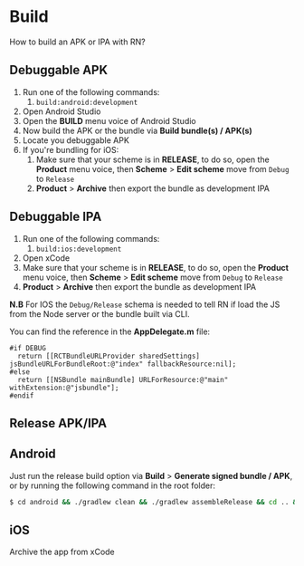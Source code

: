 # Build

How to build an APK or IPA with RN?

## Debuggable APK

1. Run one of the following commands:
   1. `build:android:development`
2. Open Android Studio 
3. Open the **BUILD** menu voice of Android Studio
4. Now build the APK or the bundle via **Build bundle(s) / APK(s)**
5. Locate you debuggable APK
5. If you're bundling for iOS:
   1. Make sure that your scheme is in **RELEASE**, to do so, open the **Product** menu voice, then **Scheme** > **Edit scheme** move from `Debug` to `Release`
   2. **Product** > **Archive** then export the bundle as development IPA
   
## Debuggable IPA

1. Run one of the following commands:
   1. `build:ios:development`
2. Open xCode
3. Make sure that your scheme is in **RELEASE**, to do so, open the **Product** menu voice, then **Scheme** > **Edit scheme** move from `Debug` to `Release`
4. **Product** > **Archive** then export the bundle as development IPA
   
**N.B** For IOS the `Debug/Release` schema is needed to tell RN if load the JS from the Node server or the bundle built via CLI.

You can find the reference in the **AppDelegate.m** file:

```
#if DEBUG
  return [[RCTBundleURLProvider sharedSettings] jsBundleURLForBundleRoot:@"index" fallbackResource:nil];
#else
  return [[NSBundle mainBundle] URLForResource:@"main" withExtension:@"jsbundle"];
#endif
```

## Release APK/IPA

## Android

Just run the release build option via **Build** > **Generate signed bundle / APK**, or by running the following command in the root folder: 

```bash
$ cd android && ./gradlew clean && ./gradlew assembleRelease && cd .. && open .
```

## iOS

Archive the app from xCode
